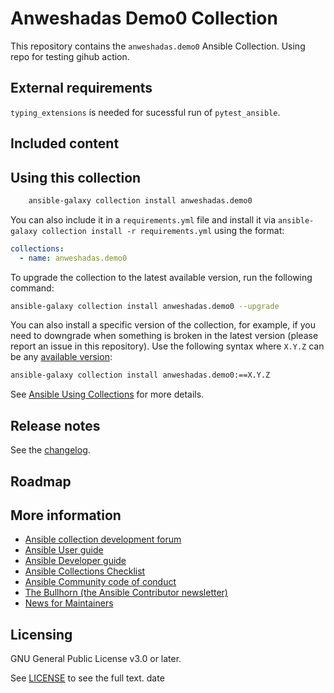 # Anweshadas Demo0 Collection

This repository contains the `anweshadas.demo0` Ansible Collection.
Using repo for testing gihub action.

<!--start requires_ansible-->
<!--end requires_ansible-->

## External requirements

`typing_extensions` is needed for sucessful run of `pytest_ansible`.

## Included content

<!--start collection content-->
<!--end collection content-->

## Using this collection

```bash
    ansible-galaxy collection install anweshadas.demo0
```

You can also include it in a `requirements.yml` file and install it via
`ansible-galaxy collection install -r requirements.yml` using the format:

```yaml
collections:
  - name: anweshadas.demo0
```

To upgrade the collection to the latest available version, run the following
command:

```bash
ansible-galaxy collection install anweshadas.demo0 --upgrade
```

You can also install a specific version of the collection, for example, if you
need to downgrade when something is broken in the latest version (please report
an issue in this repository). Use the following syntax where `X.Y.Z` can be any
[available version](https://galaxy.ansible.com/anweshadas/demo0):

```bash
ansible-galaxy collection install anweshadas.demo0:==X.Y.Z
```

See
[Ansible Using Collections](https://docs.ansible.com/ansible/latest/user_guide/collections_using.html)
for more details.

## Release notes

See the
[changelog](https://github.com/ansible-collections/anweshadas.demo0/tree/main/CHANGELOG.rst).

## Roadmap

<!-- Optional. Include the roadmap for this collection, and the proposed release/versioning strategy so users can anticipate the upgrade/update cycle. -->

## More information

<!-- List out where the user can find additional information, such as working group meeting times, slack/matrix channels, or documentation for the product this collection automates. At a minimum, link to: -->

- [Ansible collection development forum](https://forum.ansible.com/c/project/collection-development/27)
- [Ansible User guide](https://docs.ansible.com/ansible/devel/user_guide/index.html)
- [Ansible Developer guide](https://docs.ansible.com/ansible/devel/dev_guide/index.html)
- [Ansible Collections Checklist](https://docs.ansible.com/ansible/devel/community/collection_contributors/collection_requirements.html)
- [Ansible Community code of conduct](https://docs.ansible.com/ansible/devel/community/code_of_conduct.html)
- [The Bullhorn (the Ansible Contributor newsletter)](https://docs.ansible.com/ansible/devel/community/communication.html#the-bullhorn)
- [News for Maintainers](https://forum.ansible.com/tag/news-for-maintainers)

## Licensing

GNU General Public License v3.0 or later.

See [LICENSE](https://www.gnu.org/licenses/gpl-3.0.txt) to see the full text.
date
